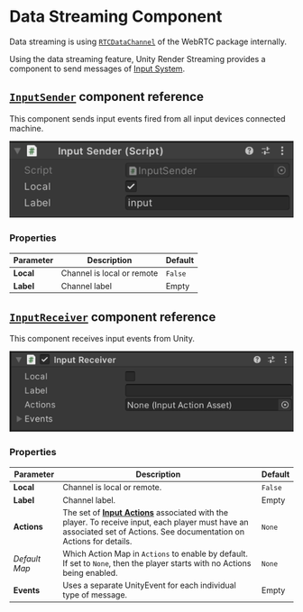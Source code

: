 # Data Streaming Component

Data streaming is using [`RTCDataChannel`](https://docs.unity3d.com/Packages/com.unity.webrtc@2.4/manual/datachannel.html) of the WebRTC package internally.

Using the data streaming feature, Unity Render Streaming provides a component to send messages of [Input System](https://docs.unity3d.com/Packages/com.unity.inputsystem@latest).

## [`InputSender`](../api/Unity.RenderStreaming.InputSender.html) component reference

This component sends input events fired from all input devices connected machine.

![InputSender inspector](images/inputsender_inspector.png)

### Properties

| Parameter | Description | Default |
| --------- | ----------- | ------- |
| **Local** | Channel is local or remote | `False` |
| **Label** | Channel label | Empty |

## [`InputReceiver`](../api/Unity.RenderStreaming.InputReceiver.html) component reference

This component receives input events from Unity.

![InputReceiver inspector](images/inputreceiver_inspector.png)

### Properties

| Parameter | Description | Default |
| --------- | ----------- | ------- |
| **Local** | Channel is local or remote. | `False` |
| **Label** | Channel label. | Empty |
| **Actions** | The set of [**Input Actions**](https://docs.unity3d.com/Packages/com.unity.inputsystem@1.3/manual/Actions.html) associated with the player. To receive input, each player must have an associated set of Actions. See documentation on Actions for details. | `None` |
| *Default Map* | Which Action Map in `Actions` to enable by default. If set to `None`, then the player starts with no Actions being enabled. | `None` |
| **Events** | Uses a separate UnityEvent for each individual type of message.  | Empty |




